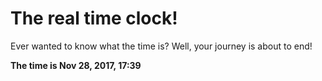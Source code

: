 # The real time clock!

Ever wanted to know what the time is? Well, your journey is about to end!

**The time is Nov 28, 2017, 17:39**